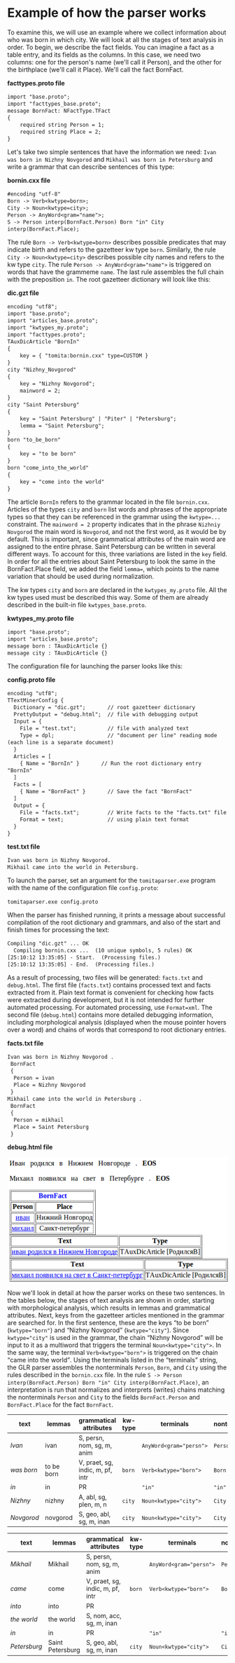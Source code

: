 # Example of how the parser works

To examine this, we will use an example where we collect information about who was born in which city. We will look at all the stages of text analysis in order. To begin, we describe the fact fields. You can imagine a fact as a table entry, and its fields as the columns. In this case, we need two columns: one for the person's name (we'll call it Person), and the other for the birthplace (we'll call it Place). We'll call the fact BornFact.

**facttypes.proto file**

```no-highlight
import "base.proto";
import "facttypes_base.proto";
message BornFact: NFactType.TFact 
{
    required string Person = 1;
    required string Place = 2;
}
```

Let's take two simple sentences that have the information we need: `Ivan was born in Nizhny Novgorod` and `Mikhail was born in Petersburg` and write a grammar that can describe sentences of this type:

**bornin.cxx file**

```no-highlight
#encoding "utf-8"
Born -> Verb<kwtype=born>;
City -> Noun<kwtype=city>;
Person -> AnyWord<gram="name">;
S -> Person interp(BornFact.Person) Born "in" City interp(BornFact.Place);
```

The rule `Born -> Verb<kwtype=born>` describes possible predicates that may indicate birth and refers to the gazetteer kw type `born`. Similarly, the rule `City -> Noun<kwtype=city>` describes possible city names and refers to the kw type `city`. The rule `Person -> AnyWord<gram="name">` is triggered on words that have the grammeme `name`. The last rule assembles the full chain with the preposition `in`. The root gazetteer dictionary will look like this:

**dic.gzt file**

```no-highlight
encoding "utf8";
import "base.proto";     
import "articles_base.proto";
import "kwtypes_my.proto";
import "facttypes.proto";
TAuxDicArticle "BornIn"
{
    key = { "tomita:bornin.cxx" type=CUSTOM }
}
city "Nizhny_Novgorod"
{
    key = "Nizhny Novgorod";
    mainword = 2;
}
city "Saint Petersburg"
{
    key = "Saint Petersburg" | "Piter" | "Petersburg";
    lemma = "Saint Petersburg";
} 
born "to_be_born"
{
    key = "to be born"
}
born "come_into_the_world"
{
    key = "come into the world"
}
```

The article `BornIn` refers to the grammar located in the file `bornin.cxx`. Articles of the types `city` and `born` list words and phrases of the appropriate types so that they can be referenced in the grammar using the `kwtype=...` constraint. The `mainword = 2` property indicates that in the phrase `Nizhniy Novgorod` the main word is `Novgorod`, and not the first word, as it would be by default. This is important, since grammatical attributes of the main word are assigned to the entire phrase. Saint Petersburg can be written in several different ways. To account for this, three variations are listed in the `key` field. In order for all the entries about Saint Petersburg to look the same in the BornFact.Place field, we added the field `lemma=`, which points to the name variation that should be used during normalization.

The kw types `city` and `born` are declared in the `kwtypes_my.proto` file. All the kw types used must be described this way. Some of them are already described in the built-in file `kwtypes_base.proto`.

**kwtypes_my.proto file**

```no-highlight
import "base.proto";     
import "articles_base.proto";
message born : TAuxDicArticle {}
message city : TAuxDicArticle {}
```

The configuration file for launching the parser looks like this:

**config.proto file**

```no-highlight
encoding "utf8";
TTextMinerConfig {
  Dictionary = "dic.gzt";       // root gazetteer dictionary
  PrettyOutput = "debug.html";  // file with debugging output
  Input = {
    File = "test.txt";          // file with analyzed text
    Type = dpl;                 // "document per line" reading mode (each line is a separate document)
  }
  Articles = [
    { Name = "BornIn" }       // Run the root dictionary entry "BornIn"
  ]
  Facts = [
    { Name = "BornFact" }       // Save the fact "BornFact"
  ]
  Output = {
    File = "facts.txt";         // Write facts to the "facts.txt" file
    Format = text;              // using plain text format
  }
}
```

**test.txt file**

```no-highlight
Ivan was born in Nizhny Novgorod.
Mikhail came into the world in Petersburg.
```

To launch the parser, set an argument for the `tomitaparser.exe` program with the name of the configuration file `config.proto`:

`tomitaparser.exe config.proto`

When the parser has finished running, it prints a message about successful compilation of the root dictionary and grammars, and also of the start and finish times for processing the text:

```no-highlight
Compiling "dic.gzt" ... OK
  Compiling bornin.cxx ...  (10 unique symbols, 5 rules) OK
[25:10:12 13:35:05] - Start.  (Processing files.)
[25:10:12 13:35:05] - End.  (Processing files.)
```

As a result of processing, two files will be generated: `facts.txt` and `debug.html`. The first file (`facts.txt`) contains processed text and facts extracted from it. Plain text format is convenient for checking how facts were extracted during development, but it is not intended for further automated processing. For automated processing, use `Format=xml`. The second file (`debug.html`) contains more detailed debugging information, including morphological analysis (displayed when the mouse pointer hovers over a word) and chains of words that correspond to root dictionary entries.

**facts.txt file**

```no-highlight
Ivan was born in Nizhny Novgorod . 
 BornFact
 {
  Person = ivan
  Place = Nizhny Novgorod
 }
Mikhail came into the world in Petersburg . 
 BornFact
 {
  Person = mikhail
  Place = Saint Petersburg
 }
```

**debug.html file**

![](images/debughtml.png)

Now we'll look in detail at how the parser works on these two sentences. In the tables below, the stages of text analysis are shown in order, starting with morphological analysis, which results in lemmas and grammatical attributes. Next, keys from the gazetteer articles mentioned in the grammar are searched for. In the first sentence, these are the keys <q>to be born</q> (`kwtype="born"`) and <q>Nizhny Novgorod</q> (`kwtype="city"`). Since `kwtype="city"` is used in the grammar, the chain <q>Nizhny Novgorod</q> will be input to it as a multiword that triggers the terminal `Noun<kwtype="city">`. In the same way, the terminal `Verb<kwtype="born">` is triggered on the chain <q>came into the world</q>. Using the terminals listed in the <q>terminals</q> string, the GLR parser assembles the nonterminals `Person`, `Born`, and `City` using the rules described in the `bornin.cxx` file. In the rule `S -> Person interp(BornFact.Person) Born "in" City interp(BornFact.Place)`, an interpretation is run that normalizes and interprets (writes) chains matching the nonterminals `Person` and `City` to the fields `BornFact.Person` and `BornFact.Place` for the fact `BornFact`.

text | lemmas | grammatical attributes | kw-type | terminals | nonterminals | interpretation (fact field)
----- | ----- | ----- | ----- | ----- | ----- | -----
_Ivan_ | ivan | S, persn, nom, sg, m, anim | &nbsp; | `AnyWord<gram="persn">` | `Person` | `BornFact.Person` 
_was born_ | to be born | V, praet, sg, indic, m, pf, intr | `born` | `Verb<kwtype="born">` | `Born` | &nbsp;
_in_ | in | PR | &nbsp; | `"in"` | `"in"` | &nbsp;
_Nizhny_ | nizhny | A, abl, sg, plen, m, n | `city` | `Noun<kwtype="city">` | `City` | `BornFact.Place`
_Novgorod_ | novgorod | S, geo, abl, sg, m, inan |  `city` | `Noun<kwtype="city">` | `City` | `BornFact.Place`

text | lemmas | grammatical attributes | kw-type | terminals | nonterminals | interpretation (fact field)
----- | ----- | ----- | ----- | ----- | ----- | -----
_Mikhail_ | Mikhail | S, persn, nom, sg, m, anim | &nbsp; | `AnyWord<gram="persn">` | `Person` | `BornFact.Person` 
_came_ | come | V, praet, sg, indic, m, pf, intr | `born` | `Verb<kwtype="born">` | `Born` | &nbsp;
_into_ | into | PR | &nbsp; | &nbsp; | &nbsp; | &nbsp;
_the world_ | the world | S, nom, acc, sg, m, inan | &nbsp; | &nbsp; | &nbsp; | &nbsp;
_in_ | in | PR | &nbsp; | `"in"` | `"in"` | &nbsp;
_Petersburg_ | Saint Petersburg | S, geo, abl, sg, m, inan |  `city` | `Noun<kwtype="city">` | `City` | `BornFact.Place`

